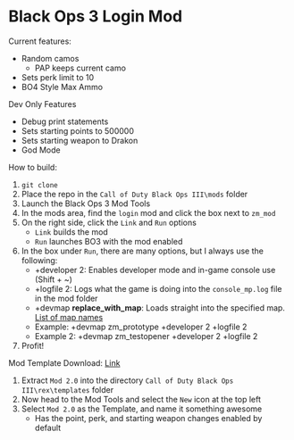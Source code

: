 # Black Ops 3 Login Mod

Current features:
- Random camos
    - PAP keeps current camo
- Sets perk limit to 10
- BO4 Style Max Ammo

Dev Only Features
- Debug print statements
- Sets starting points to 500000
- Sets starting weapon to Drakon
- God Mode

How to build:
1. `git clone`
2. Place the repo in the `Call of Duty Black Ops III\mods` folder
3. Launch the Black Ops 3 Mod Tools
4. In the mods area, find the `login` mod and click the box next to `zm_mod`
5. On the right side, click the `Link` and `Run` options
    - `Link` builds the mod
    - `Run` launches BO3 with the mod enabled
6. In the box under `Run`, there are many options, but I always use the following:
    - +developer 2: Enables developer mode and in-game console use (Shift + ~)
    - +logfile 2: Logs what the game is doing into the `console_mp.log` file in the mod folder
    - +devmap **replace_with_map**: Loads straight into the specified map. [List of map names](https://t7wiki.com/en/information/list-of-original-map-console-names)
    - Example: +devmap zm_prototype +developer 2 +logfile 2 
    - Example 2: +devmap zm_testopener +developer 2 +logfile 2
7. Profit!

Mod Template Download: [Link](https://drive.google.com/file/d/15Z4Ho8yZFBvgh6xqv8HutQnJCcey-W7g/view?usp=sharing)

1. Extract `Mod 2.0` into the directory `Call of Duty Black Ops III\rex\templates` folder
2. Now head to the Mod Tools and select the `New` icon at the top left
3. Select `Mod 2.0` as the Template, and name it something awesome
    - Has the point, perk, and starting weapon changes enabled by default





